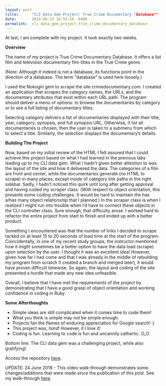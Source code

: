 ```yaml
---
layout: post
title:      "CLI Data Gem Project: True Crime Documentary "Database""
date:       2018-06-23 18:55:10 -0400
permalink:  cli_data_gem_project_true_crime_documentary_database
---
```



At last, I am complete with my project.  It took exactly two weeks.

**Overview**

The name of my project is True Crime Documentary Database. It offers a list film and television documentary film titles in the True Crime genre. 

(Note: Although it indeed is not a database, its functions point in the direction of a database. The term "database" is used here loosely.)  

I used the Nokogiri gem to scrape the site crimedocumentary.com.  I created an application that scrapes the category names, the URLs, and the documentary attributes that exist within each URL path.  The program should deliver a menu of options: to browse the documentaries by category or to see a full listing of documentary titles.  

Selecting category delivers a list of documentaries displayed with their title, year, category, synopsis, and full synopsis URL.  Otherwise, if list all documentaries is chosen, then the user is taken to a submenu from which to select a title.  Similarly, the selection displays the documentary’s details.

**Building The Project**

Now, based on my initial review of the HTML I felt assured that I could achieve this project based on what I had learned in the previous labs leading up to my CLI data gem.  What I hadn’t given better attention to was the layout of the site and how it delivered the data.  The categories of a film are front and center, while the documentaries generate (no HTML to scrape) in many places, except inside of category link paths in the right sidebar.  Sadly, I hadn’t noticed this quirk until long after getting approval and having coded my scraper class. (With respect to object orientation, this presents some coding challenges. It would be hard to maintain the has a/has  many object relationship that I planned.)  In the scraper class is when I realized I might run into trouble when I’d have to connect these objects in the CLI controller class.  Sure enough, that difficulty arose. I worked hard to refactor the entire project from start to finish and ended up with a better product.

Something I encountered was that the number of links I decided to scrape tacked on at least 15 to 20 seconds of load time at the start of the program. Coincidentally, in one of my recent study groups, the instructor mentioned how it might sometimes be a better option to have the data load (scrape) upon selection by the user. I thought it was an excellent idea!  However, given how far I had come and that I was already in the middle of rebuilding my program from scratch (I created a branch and merged later), it would have proven difficult timewise.  So again, the layout and coding of the site presented a hurdle that made any new idea unfeasible.


Overall, I believe that I have met the requirements of the project by demonstrating that I have a good grasp of object orientation and working confidence in coding in Ruby.  

**Some Afterthoughts**

* Simple ideas are still complicated when it comes time to code them!
* What you think is simple may not be simple enough.
* Projects fan the flames of enduring appreciation for Google search! :)
* This project was, *hard*! However, it I love it! 
* Coding is fun. Learning to code is fun and uncannily cathartic. O_O

Bottom line: The CLI data gem was a challenging project, while also gratifying!

Access the repository [here](https://github.com/iamdavidmichaelmoore/true-crime-documentaries).

UPDATE:  24 June 2018 - This video walk-through demonstrates some changes/additions that were made since the publication of this post.  See my walk-through [here](https://youtu.be/DowMO_7DdUI).




